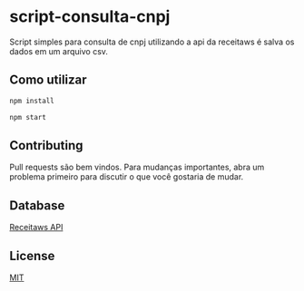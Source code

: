 # script-consulta-cnpj
Script simples para consulta de cnpj utilizando a api da receitaws é salva os dados em um arquivo csv.

## Como utilizar

```bash
npm install
```

```bash
npm start
```

## Contributing
Pull requests são bem vindos. Para mudanças importantes, abra um problema primeiro para discutir o que você gostaria de mudar.

## Database
[Receitaws API](https://www.receitaws.com.br/v1/cnpj/)

## License
[MIT](https://choosealicense.com/licenses/mit/)